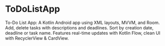 # ToDoListApp
To-Do List App: A Kotlin Android app using XML layouts, MVVM, and Room. Add, delete tasks with descriptions and deadlines. Sort by creation date, deadline or task name. Features real-time updates with Kotlin Flow, clean UI with RecyclerView &amp; CardView.
